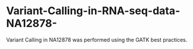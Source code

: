 # Variant-Calling-in-RNA-seq-data-NA12878-
Variant Calling in NA12878 was performed using the GATK best practices.
